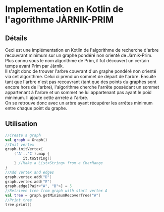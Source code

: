 # Implementation en Kotlin de l'agorithme JÀRNIK-PRIM

## Détails

Ceci est une implémentation en Kotlin de l'algorithme de recherche d'arbre recouvrant minimum sur un graphe pondéré non orienté de Jàrnik-Prim.  
Plus connu sous le nom algorithme de Prim, il fut découvert un certain temps avant Prim par Jàrnik.  
Il s'agit donc de trouver l'arbre couvrant d'un graphe pondéré non orienté via cet algorithme.  Celui ci prend un sommet de départ de l'arbre. Ensuite tant que l'arbre n'est pas recouvrant (tant que des points du graphes sont encore hors de l'arbre), l'algorithme cherche l'arrête possédant un sommet appartenant à l'arbre et un sommet ne lui appartenant pas ayant le poid minimum. Il ajoute cette arrrete à l'arbre.  
On se retrouve donc avec un arbre ayant récupérer les arrêtes minimum entre chaque point du graphe.

## Utilisation

```kotlin
//Create a graph
val graph = Graph()
//Init vertex
graph.initVertex{
	('A'..'C').map {
		it.toString()
    } //Make a List<String> from a CharRange
}
//Add vertex and edges
graph.vertex.add("D")
graph.vertex.add("E")
graph.edge[Pair<"A", "B">] = 5
//Retrieve tree from graph with start vertex A
val tree = graph.getMinimumRecoverTree("A")
//Print tree
tree.print()
```